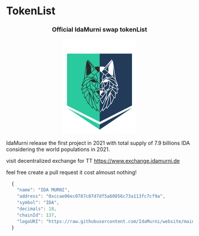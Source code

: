 # TokenList
<h3 align="center">Official IdaMurni swap tokenList</h3>

<p align="center">
  <img src="https://github.com/IdaMurni/website/blob/main/src/assets/img/ida_murni_master.png" width="200"/>
</p>

IdaMurni release the first project in 2021 with total supply of 7.9 billions IDA considering the world populations in 2021.

visit decentralized exchange for TT <a href="https://www.swap.idamurni.de">https://www.exchange.idamurni.de</a>
<p>feel free create a pull request it cost almoust nothing!</p>

```javascript
  {
    "name": "IDA MURNI",
    "address": "0xccae06ec0787c07d7df5a60856c73a113fc7cf9a",
    "symbol": "IDA",
    "decimals": 18,
    "chainId": 137,
    "logoURI": "https://raw.githubusercontent.com/IdaMurni/website/main/src/assets/img/ida_murni_master.png"
  }
```
